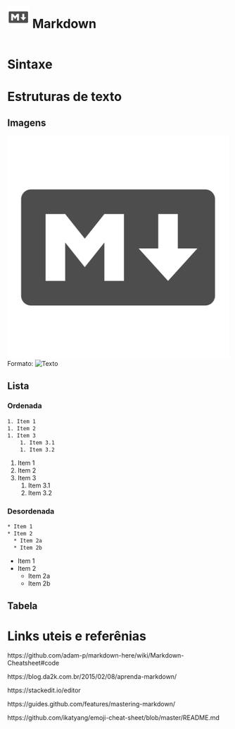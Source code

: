# <img src="/src/Markdown_logo.png" width="50">     Markdown

```

```

# Sintaxe

# Estruturas de texto

## Imagens

![Markdown](/src/Markdown_logo.png)
Formato: ![Texto](url)

## Lista

### Ordenada



```
1. Item 1
1. Item 2
1. Item 3
    1. Item 3.1
    1. Item 3.2
```

1. Item 1
1. Item 2
1. Item 3
    1. Item 3.1
    1. Item 3.2

### Desordenada



```
* Item 1
* Item 2
  * Item 2a
  * Item 2b
```

* Item 1
* Item 2
  * Item 2a
  * Item 2b

## Tabela

# Links uteis e referênias

<p>https://github.com/adam-p/markdown-here/wiki/Markdown-Cheatsheet#code</p>
<p>https://blog.da2k.com.br/2015/02/08/aprenda-markdown/</p>
<p>https://stackedit.io/editor</p>
<p>https://guides.github.com/features/mastering-markdown/</p>
<p>https://github.com/ikatyang/emoji-cheat-sheet/blob/master/README.md</p>
